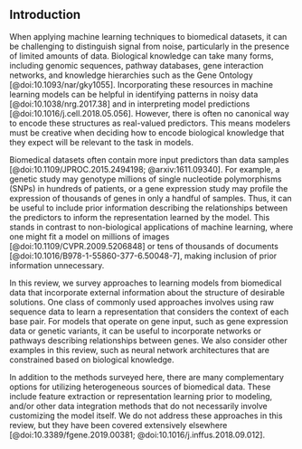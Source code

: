 ## Introduction

When applying machine learning techniques to biomedical datasets, it can be challenging to distinguish signal from noise, particularly in the presence of limited amounts of data.
Biological knowledge can take many forms, including genomic sequences, pathway databases, gene interaction networks, and knowledge hierarchies such as the Gene Ontology [@doi:10.1093/nar/gky1055].
Incorporating these resources in machine learning models can be helpful in identifying patterns in noisy data [@doi:10.1038/nrg.2017.38] and in interpreting model predictions [@doi:10.1016/j.cell.2018.05.056].
However, there is often no canonical way to encode these structures as real-valued predictors.
This means modelers must be creative when deciding how to encode biological knowledge that they expect will be relevant to the task in models.

Biomedical datasets often contain more input predictors than data samples [@doi:10.1109/JPROC.2015.2494198; @arxiv:1611.09340].
For example, a genetic study may genotype millions of single nucleotide polymorphisms (SNPs) in hundreds of patients, or a gene expression study may profile the expression of thousands of genes in only a handful of samples.
Thus, it can be useful to include prior information describing the relationships between the predictors to inform the representation learned by the model.
This stands in contrast to non-biological applications of machine learning, where one might fit a model on millions of images [@doi:10.1109/CVPR.2009.5206848] or tens of thousands of documents [@doi:10.1016/B978-1-55860-377-6.50048-7], making inclusion of prior information unnecessary.

In this review, we survey approaches to learning models from biomedical data that incorporate external information about the structure of desirable solutions.
One class of commonly used approaches involves using raw sequence data to learn a representation that considers the context of each base pair.
For models that operate on gene input, such as gene expression data or genetic variants, it can be useful to incorporate networks or pathways describing relationships between genes.
We also consider other examples in this review, such as neural network architectures that are constrained based on biological knowledge.

In addition to the methods surveyed here, there are many complementary options for utilizing heterogeneous sources of biomedical data.
These include feature extraction or representation learning prior to modeling, and/or other data integration methods that do not necessarily involve customizing the model itself.
We do not address these approaches in this review, but they have been covered extensively elsewhere [@doi:10.3389/fgene.2019.00381; @doi:10.1016/j.inffus.2018.09.012].

